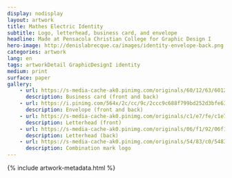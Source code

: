 ```yaml
---
display: nodisplay
layout: artwork
title: Mathes Electric Identity
subtitle: Logo, letterhead, business card, and envelope
headline: Made at Pensacola Christian College for Graphic Design I
hero-image: http://denislabrecque.ca/images/identity-envelope-back.png
categories: artwork
lang: en
tags: artworkDetail GraphicDesignI identity
medium: print
surface: paper
gallery:
    - url: https://s-media-cache-ak0.pinimg.com/originals/60/12/63/601263bc71b6e14a376898bac6c8ce5c.png
      description: Business card (front and back)
    - url: https://i.pinimg.com/564x/2c/cc/9c/2ccc9c688f799bd252d3bfe63c3dd21f.jpg
      description: Envelope (front and back)
    - url: https://s-media-cache-ak0.pinimg.com/originals/c1/e7/fe/c1e7fea3e0a0c076b9de0c2a332816e6.png
      description: Letterhead (front)
    - url: https://s-media-cache-ak0.pinimg.com/originals/06/f1/92/06f19264c34ecaf9986752eb2b5702ef.png
      description: Letterhead (back)
    - url: https://s-media-cache-ak0.pinimg.com/originals/54/83/c0/5483c027b840a88828e97be59f649c7a.png
      description: Combination mark logo
---
```

{% include artwork-metadata.html %}
